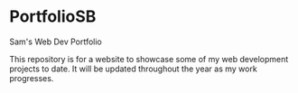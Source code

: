 # PortfolioSB
Sam's Web Dev Portfolio

This repository is for a website to showcase some of my web development projects to date. It will be updated throughout the year as my work progresses.
